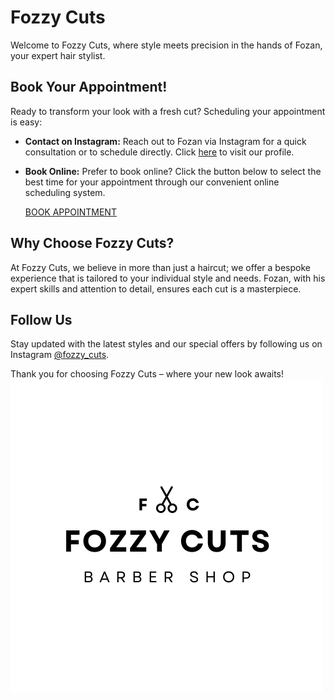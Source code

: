 # Fozzy Cuts

Welcome to Fozzy Cuts, where style meets precision in the hands of Fozan, your expert hair stylist.

## Book Your Appointment!

Ready to transform your look with a fresh cut? Scheduling your appointment is easy:

- **Contact on Instagram:** Reach out to Fozan via Instagram for a quick consultation or to schedule directly. Click [here](https://www.instagram.com/fozzy_cuts/) to visit our profile.
- **Book Online:** Prefer to book online? Click the button below to select the best time for your appointment through our convenient online scheduling system.
  
  [BOOK APPOINTMENT](https://calendly.com/fozzycuts)

## Why Choose Fozzy Cuts?

At Fozzy Cuts, we believe in more than just a haircut; we offer a bespoke experience that is tailored to your individual style and needs. Fozan, with his expert skills and attention to detail, ensures each cut is a masterpiece.

## Follow Us

Stay updated with the latest styles and our special offers by following us on Instagram [@fozzy_cuts](https://www.instagram.com/fozzy_cuts/).

Thank you for choosing Fozzy Cuts – where your new look awaits!
![Fozzy Logo](https://raw.githubusercontent.com/BibhasS/Fozzy-Cuts-website/main/images/Fozzy%20Cuts.png)
